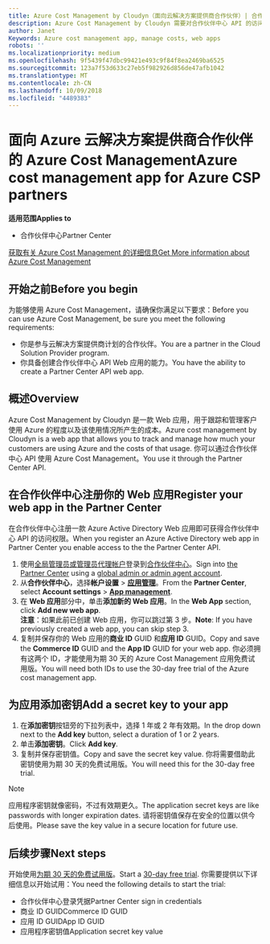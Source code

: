 ```yaml
---
title: Azure Cost Management by Cloudyn（面向云解决方案提供商合作伙伴）| 合作伙伴中心
description: Azure Cost Management by Cloudyn 需要对合作伙伴中心 API 的访问权限进行预配。
author: Janet
Keywords: Azure cost management app, manage costs, web apps
robots: ''
ms.localizationpriority: medium
ms.openlocfilehash: 9f5439f47dbc99421e493c9f84f8ea2469ba6525
ms.sourcegitcommit: 123a7f53d633c27eb5f982926d856de47afb1042
ms.translationtype: MT
ms.contentlocale: zh-CN
ms.lasthandoff: 10/09/2018
ms.locfileid: "4489383"
---
```

# <a name="azure-cost-management-app-for-azure-csp-partners"></a><span data-ttu-id="6999b-103">面向 Azure 云解决方案提供商合作伙伴的 Azure Cost Management</span><span class="sxs-lookup"><span data-stu-id="6999b-103">Azure cost management app for Azure CSP partners</span></span>  

**<span data-ttu-id="6999b-104">适用范围</span><span class="sxs-lookup"><span data-stu-id="6999b-104">Applies to</span></span>**

-  <span data-ttu-id="6999b-105">合作伙伴中心</span><span class="sxs-lookup"><span data-stu-id="6999b-105">Partner Center</span></span>

[<span data-ttu-id="6999b-106">获取有关 Azure Cost Management 的详细信息</span><span class="sxs-lookup"><span data-stu-id="6999b-106">Get More information about Azure Cost Management</span></span>](https://go.microsoft.com/fwlink/p/?linkid=857893)

## <a name="before-you-begin"></a><span data-ttu-id="6999b-107">开始之前</span><span class="sxs-lookup"><span data-stu-id="6999b-107">Before you begin</span></span>
<span data-ttu-id="6999b-108">为能够使用 Azure Cost Management，请确保你满足以下要求：</span><span class="sxs-lookup"><span data-stu-id="6999b-108">Before you can use Azure Cost Management, be sure you meet the following requirements:</span></span>

- <span data-ttu-id="6999b-109">你是参与云解决方案提供商计划的合作伙伴。</span><span class="sxs-lookup"><span data-stu-id="6999b-109">You are a partner in the Cloud Solution Provider program.</span></span>
- <span data-ttu-id="6999b-110">你具备创建合作伙伴中心 API Web 应用的能力。</span><span class="sxs-lookup"><span data-stu-id="6999b-110">You have the ability to create a Partner Center API web app.</span></span>

## <a name="overview"></a><span data-ttu-id="6999b-111">概述</span><span class="sxs-lookup"><span data-stu-id="6999b-111">Overview</span></span>

<span data-ttu-id="6999b-112">Azure Cost Management by Cloudyn 是一款 Web 应用，用于跟踪和管理客户使用 Azure 的程度以及该使用情况所产生的成本。</span><span class="sxs-lookup"><span data-stu-id="6999b-112">Azure cost management by Cloudyn is a web app that allows you to track and manage how much your customers are using Azure and the costs of that usage.</span></span> <span data-ttu-id="6999b-113">你可以通过合作伙伴中心 API 使用 Azure Cost Management。</span><span class="sxs-lookup"><span data-stu-id="6999b-113">You use it through the Partner Center API.</span></span>

## <a name="register-your-web-app-in-the-partner-center"></a><span data-ttu-id="6999b-114">在合作伙伴中心注册你的 Web 应用</span><span class="sxs-lookup"><span data-stu-id="6999b-114">Register your web app in the Partner Center</span></span>
<span data-ttu-id="6999b-115">在合作伙伴中心注册一款 Azure Active Directory Web 应用即可获得合作伙伴中心 API 的访问权限。</span><span class="sxs-lookup"><span data-stu-id="6999b-115">When you register an Azure Active Directory web app in Partner Center you enable access to the the Partner Center API.</span></span> 
1.  <span data-ttu-id="6999b-116">使用[全局管理员或管理员代理帐户](create-user-accounts-and-set-permissions.md)登录到[合作伙伴中心](https://partnercenter.microsoft.com/en-us/pcv/dashboard/overview)。</span><span class="sxs-lookup"><span data-stu-id="6999b-116">Sign into [the Partner Center](https://partnercenter.microsoft.com/en-us/pcv/dashboard/overview) using a [global admin or admin agent account](create-user-accounts-and-set-permissions.md).</span></span>
2.  <span data-ttu-id="6999b-117">从**合作伙伴中心**，选择**帐户设置** &gt; **[应用管理](https://partnercenter.microsoft.com/en-us/pcv/apiintegration/appmanagement)**。</span><span class="sxs-lookup"><span data-stu-id="6999b-117">From the **Partner Center**, select **Account settings** &gt; **[App management](https://partnercenter.microsoft.com/en-us/pcv/apiintegration/appmanagement)**.</span></span>
3.  <span data-ttu-id="6999b-118">在 **Web 应用**部分中，单击**添加新的 Web 应用**。</span><span class="sxs-lookup"><span data-stu-id="6999b-118">In the **Web App** section, click **Add new web app**.</span></span>
<br> <span data-ttu-id="6999b-119">**注意**：如果此前已创建 Web 应用，你可以跳过第 3 步。</span><span class="sxs-lookup"><span data-stu-id="6999b-119">**Note**: If you have previously created a web app, you can skip step 3.</span></span>
4.  <span data-ttu-id="6999b-120">复制并保存你的 Web 应用的**商业 ID** GUID 和**应用 ID** GUID。</span><span class="sxs-lookup"><span data-stu-id="6999b-120">Copy and save the **Commerce ID** GUID and the **App ID** GUID for your web app.</span></span> <span data-ttu-id="6999b-121">你必须拥有这两个 ID，才能使用为期 30 天的 Azure Cost Management 应用免费试用版。</span><span class="sxs-lookup"><span data-stu-id="6999b-121">You will need both IDs to use the 30-day free trial of the Azure cost management app.</span></span>

## <a name="add-a-secret-key-to-your-app"></a><span data-ttu-id="6999b-122">为应用添加密钥</span><span class="sxs-lookup"><span data-stu-id="6999b-122">Add a secret key to your app</span></span>
1.  <span data-ttu-id="6999b-123">在**添加密钥**按钮旁的下拉列表中，选择 1 年或 2 年有效期。</span><span class="sxs-lookup"><span data-stu-id="6999b-123">In the drop down next to the **Add key** button, select a duration of 1 or 2 years.</span></span>
2.  <span data-ttu-id="6999b-124">单击**添加密钥**。</span><span class="sxs-lookup"><span data-stu-id="6999b-124">Click **Add key**.</span></span> 
3.  <span data-ttu-id="6999b-125">复制并保存密钥值。</span><span class="sxs-lookup"><span data-stu-id="6999b-125">Copy and save the secret key value.</span></span> <span data-ttu-id="6999b-126">你将需要借助此密钥使用为期 30 天的免费试用版。</span><span class="sxs-lookup"><span data-stu-id="6999b-126">You will need this for the 30-day free trial.</span></span><br>
> [!NOTE]  
> <span data-ttu-id="6999b-127">应用程序密钥就像密码，不过有效期更久。</span><span class="sxs-lookup"><span data-stu-id="6999b-127">The application secret keys are like passwords with longer expiration dates.</span></span> <span data-ttu-id="6999b-128">请将密钥值保存在安全的位置以供今后使用。</span><span class="sxs-lookup"><span data-stu-id="6999b-128">Please save the key value in a secure location for future use.</span></span>

## <a name="next-steps"></a><span data-ttu-id="6999b-129">后续步骤</span><span class="sxs-lookup"><span data-stu-id="6999b-129">Next steps</span></span>
<span data-ttu-id="6999b-130">开始使用[为期 30 天的免费试用版](https://go.microsoft.com/fwlink/?linkid=857895)。</span><span class="sxs-lookup"><span data-stu-id="6999b-130">Start a [30-day free trial](https://go.microsoft.com/fwlink/?linkid=857895).</span></span>
<span data-ttu-id="6999b-131">你需要提供以下详细信息以开始试用：</span><span class="sxs-lookup"><span data-stu-id="6999b-131">You need the following details to start the trial:</span></span>
- <span data-ttu-id="6999b-132">合作伙伴中心登录凭据</span><span class="sxs-lookup"><span data-stu-id="6999b-132">Partner Center sign in credentials</span></span>
- <span data-ttu-id="6999b-133">商业 ID GUID</span><span class="sxs-lookup"><span data-stu-id="6999b-133">Commerce ID GUID</span></span>
- <span data-ttu-id="6999b-134">应用 ID GUID</span><span class="sxs-lookup"><span data-stu-id="6999b-134">App ID GUID</span></span>
- <span data-ttu-id="6999b-135">应用程序密钥值</span><span class="sxs-lookup"><span data-stu-id="6999b-135">Application secret key value</span></span>
